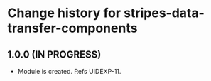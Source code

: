 # Change history for stripes-data-transfer-components

## 1.0.0 (IN PROGRESS)
* Module is created. Refs UIDEXP-11.
